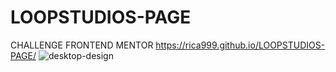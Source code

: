 # LOOPSTUDIOS-PAGE
CHALLENGE FRONTEND MENTOR
https://rica999.github.io/LOOPSTUDIOS-PAGE/
![desktop-design](https://user-images.githubusercontent.com/68082868/217555652-2c220cfe-cb5a-4372-aa2a-18e8ea27ab8b.jpg)
